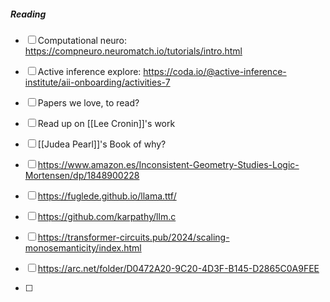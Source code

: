 
##### Reading  
- [ ] Computational neuro: https://compneuro.neuromatch.io/tutorials/intro.html

- [ ] Active inference explore: https://coda.io/@active-inference-institute/aii-onboarding/activities-7

- [ ] Papers we love, to read?  
- [ ] Read up on [[Lee Cronin]]'s work  

- [ ] [[Judea Pearl]]'s Book of why?
- [ ] https://www.amazon.es/Inconsistent-Geometry-Studies-Logic-Mortensen/dp/1848900228


- [ ] https://fuglede.github.io/llama.ttf/
- [ ] https://github.com/karpathy/llm.c
- [ ] https://transformer-circuits.pub/2024/scaling-monosemanticity/index.html
- [ ] https://arc.net/folder/D0472A20-9C20-4D3F-B145-D2865C0A9FEE
- [ ] 